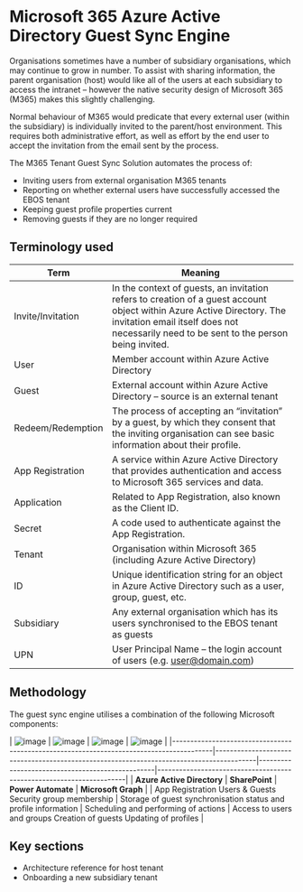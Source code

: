 # Microsoft 365 Azure Active Directory Guest Sync Engine
Organisations sometimes have a number of subsidiary organisations, which may continue to grow in number. To assist with sharing information, the parent organisation (host) would like all of the users at each subsidiary to access the intranet – however the native security design of Microsoft 365 (M365) makes this slightly challenging.

Normal behaviour of M365 would predicate that every external user (within the subsidiary) is individually invited to the parent/host environment. This requires both administrative effort, as well as effort by the end user to accept the invitation from the email sent by the process.

The M365 Tenant Guest Sync Solution automates the process of:
- Inviting users from external organisation M365 tenants
- Reporting on whether external users have successfully accessed the EBOS tenant
- Keeping guest profile properties current
- Removing guests if they are no longer required

## Terminology used

| Term              | Meaning                                                                                                                                                                                                           |
|-------------------|-------------------------------------------------------------------------------------------------------------------------------------------------------------------------------------------------------------------|
| Invite/Invitation | In the context of guests, an invitation refers to creation of a guest account object within Azure Active Directory. The invitation email itself does not necessarily need to be sent to the person being invited. |
| User              | Member account within Azure Active Directory                                                                                                                                                                      |
| Guest             | External account within Azure Active Directory – source is an external tenant                                                                                                                                     |
| Redeem/Redemption | The process of accepting an “invitation” by a guest, by which they consent that the inviting organisation can see basic information about their profile.                                                          |
| App Registration  | A service within Azure Active Directory that provides authentication and access to Microsoft 365 services and data.                                                                                               |
| Application       | Related to App Registration, also known as the Client ID.                                                                                                                                                         |
| Secret            | A code used to authenticate against the App Registration.                                                                                                                                                         |
| Tenant            | Organisation within Microsoft 365 (including Azure Active Directory)                                                                                                                                              |
| ID                | Unique identification string for an object in Azure Active Directory such as a user, group, guest, etc.                                                                                                           |
| Subsidiary        | Any external organisation which has its users synchronised to the EBOS tenant as guests                                                                                                                           |
| UPN               | User Principal Name – the login account of users (e.g. user@domain.com)                                                                                                                                           |

## Methodology

The guest sync engine utilises a combination of the following Microsoft components:

| ![image](https://user-images.githubusercontent.com/51473494/214437454-5c52eab0-f57b-45e1-a86f-8ccb16b6c967.png)
 | ![image](https://user-images.githubusercontent.com/51473494/214437479-a084519f-1a8b-4ed5-9b9d-57964fed4087.png)
 | ![image](https://user-images.githubusercontent.com/51473494/214437505-4b73586d-7d5b-42c9-b9c4-da3152a34c61.png) | ![image](https://user-images.githubusercontent.com/51473494/214437526-5928b1e7-2328-4eff-a2c8-b4afea234406.png) |
|-----------------------------------------------------------------------------------------|-----------------------------------------------------------------------------------------|-------------------------------------------------|---------------------------------------------------------------------|
| **Azure Active Directory**                                                              | **SharePoint**                                                                          | **Power Automate**                              | **Microsoft Graph**                                                 |
| App Registration Users & Guests Security group membership                               | Storage of guest synchronisation status and profile information                         | Scheduling and performing of actions            | Access to users and groups Creation of guests Updating of profiles  |


## Key sections
- Architecture reference for host tenant
- Onboarding a new subsidiary tenant
